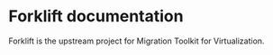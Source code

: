 # Forklift documentation

Forklift is the upstream project for Migration Toolkit for Virtualization.
